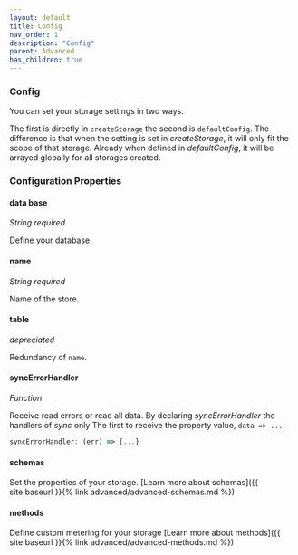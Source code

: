```yaml
---
layout: default
title: Config
nav_order: 1
description: "Config"
parent: Advanced
has_children: true
---
```


### Config

You can set your storage settings in two ways.

The first is directly in `createStorage` the second is `defaultConfig`.
The difference is that when the setting is set in *createStorage*,
it will only fit the scope of that storage. Already when defined
in *defaultConfig*, it will be arrayed globally for all storages
created.
### Configuration Properties

#### data base
*String* *required*

Define your database.

#### name
*String* *required*

Name of the store.

#### table
*depreciated*

Redundancy of `name`.

#### syncErrorHandler
*Function*

Receive read errors or read all data.
By declaring *syncErrorHandler* the handlers of *sync* only
The first to receive the property value, `data => ...`.

```javascript
syncErrorHandler: (err) => {...} 
```

#### schemas

Set the properties of your storage.
[Learn more about schemas]({{ site.baseurl }}{% link advanced/advanced-schemas.md %})

#### methods

Define custom metering for your storage
[Learn more about methods]({{ site.baseurl }}{% link advanced/advanced-methods.md %})

